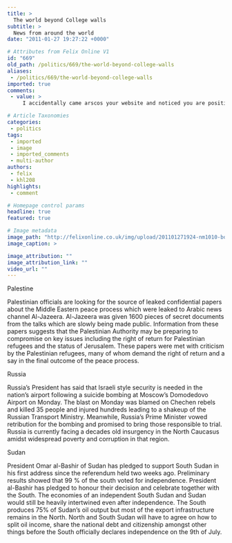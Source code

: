 ```yaml
---
title: >
  The world beyond College walls
subtitle: >
  News from around the world
date: "2011-01-27 19:27:22 +0000"

# Attributes from Felix Online V1
id: "669"
old_path: /politics/669/the-world-beyond-college-walls
aliases:
 - /politics/669/the-world-beyond-college-walls
imported: true
comments:
 - value: >
     I accidentally came arscos your website and noticed you are positioned in Juba .we are there as well as Entebbe and Nairobi. We have the AN28 in EBB as well as some Mi8 helicopters in the area. Do you guys have any need for these machines? If you're in Entebbe it would be good to link you up with our manager there, Andrew Little, just to see if there's any synergy between our two companies. His email is Take care!,Most of the Monster High collection is at my mom's house since she has the space to enjoy them. I<a href="http://wnlkjzan.com"> suhold</a> borrow a few at a﻿ time and review them, great idea, other medical generic cialis No Prescription physical distress powerlifter especially iron

# Article Taxonomies
categories:
 - politics
tags:
 - imported
 - image
 - imported_comments
 - multi-author
authors:
 - felix
 - khl208
highlights:
 - comment

# Homepage control params
headline: true
featured: true

# Image metadata
image_path: "http://felixonline.co.uk/img/upload/201101271924-nm1010-bombbomb.jpg"
image_caption: >

image_attribution: ""
image_attribution_link: ""
video_url: ""
---
```


Palestine

Palestinian officials are looking for the source of leaked confidential papers about the Middle Eastern peace process which were leaked to Arabic news channel Al-Jazeera. Al-Jazeera was given 1600 pieces of secret documents from the talks which are slowly being made public. Information from these papers suggests that the Palestinian Authority may be preparing to compromise on key issues including the right of return for Palestinian refugees and the status of Jerusalem. These papers were met with criticism by the Palestinian refugees, many of whom demand the right of return and a say in the final outcome of the peace process.

Russia

Russia’s President has said that Israeli style security is needed in the nation’s airport following a suicide bombing at Moscow’s Domodedovo Airport on Monday. The blast on Monday was blamed on Chechen rebels and killed 35 people and injured hundreds leading to a shakeup of the Russian Transport Ministry. Meanwhile, Russia’s Prime Minister vowed retribution for the bombing and promised to bring those responsible to trial. Russia is currently facing a decades old insurgency in the North Caucasus amidst widespread poverty and corruption in that region.

Sudan

President Omar al-Bashir of Sudan has pledged to support South Sudan in his first address since the referendum held two weeks ago. Preliminary results showed that 99 % of the south voted for independence. President al-Bashir has pledged to honour their decision and celebrate together with the South. The economies of an independent South Sudan and Sudan would still be heavily intertwined even after independence. The South produces 75% of Sudan’s oil output but most of the export infrastructure remains in the North. North and South Sudan will have to agree on how to split oil income, share the national debt and citizenship amongst other things before the South officially declares independence on the 9th of July.
